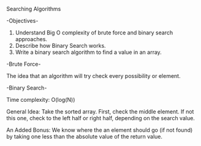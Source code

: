 Searching Algorithms

-Objectives-

  1) Understand Big O complexity of brute force and binary search approaches.
  2) Describe how Binary Search works.
  3) Write a binary search algorithm to find a value in an array.

-Brute Force-

  The idea that an algorithm will try check every possibility or element.

-Binary Search-

  Time complexity: O(log(N))

  General Idea:
    Take the sorted array.
    First, check the middle element.
    If not this one, check to the left half or right half, depending
      on the search value.

  An Added Bonus:
    We know where the an element should go (if not found) by taking one less
    than the absolute value of the return value.
